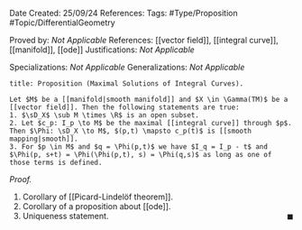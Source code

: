 <div class="topSpace"></div>

Date Created: 25/09/24
References: 
Tags: #Type/Proposition #Topic/DifferentialGeometry

Proved by: <i>Not Applicable</i>
References: [[vector field]], [[integral curve]], [[manifold]], [[ode]]
Justifications: <i>Not Applicable</i>

Specializations: <i>Not Applicable</i>
Generalizations: <i>Not Applicable</i>

``` ad-Proposition
title: Proposition (Maximal Solutions of Integral Curves).

Let $M$ be a [[manifold|smooth manifold]] and $X \in \Gamma(TM)$ be a [[vector field]]. Then the following statements are true:
1. $\sD_X$ \sub M \times \R$ is an open subset.
2. Let $c_p: I_p \to M$ be the maximal [[integral curve]] through $p$. Then $\Phi: \sD_X \to M$, $(p,t) \mapsto c_p(t)$ is [[smooth mapping|smooth]].
3. For $p \in M$ and $q = \Phi(p,t)$ we have $I_q = I_p - t$ and $\Phi(p, s+t) = \Phi(\Phi(p,t), s) = \Phi(q,s)$ as long as one of those terms is defined.
```

<i>Proof.</i>
1. Corollary of [[Picard-Lindelöf theorem]].
2. Corollary of a proposition about [[ode]].
3. Uniqueness statement.
<span style="float:right;">$\blacksquare$</span>